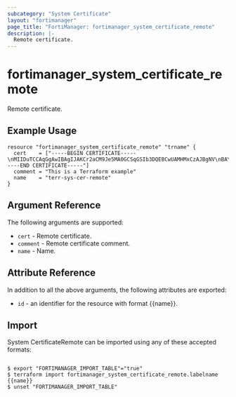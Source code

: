 ```yaml
---
subcategory: "System Certificate"
layout: "fortimanager"
page_title: "FortiManager: fortimanager_system_certificate_remote"
description: |-
  Remote certificate.
---
```


# fortimanager_system_certificate_remote
Remote certificate.

## Example Usage

```hcl
resource "fortimanager_system_certificate_remote" "trname" {
  cert    = ["-----BEGIN CERTIFICATE-----\nMIIDuTCCAqGgAwIBAgIJAKCr2aCM9Je5MA0GCSqGSIb3DQEBCwUAMHMxCzAJBgNV\nBAYTAkdCMRMwEQYDVQQIDApTb21lLVN0YXRlMQ8wDQYDVQQHDAZMb25kb24xDDAK\nBgNVBAoMA0ZETDESMBAGA1UEAwwJbG9jYWxob3N0MRwwGgYJKoZIhvcNAQkBFg1z\nc0Bzc3Nzc3MuY29tMB4XDTE5MDUyOTE1MDIzMFoXDTIwMDUyODE1MDIzMFowczEL\nMAkGA1UEBhMCR0IxEzARBgNVBAgMClNvbWUtU3RhdGUxDzANBgNVBAcMBkxvbmRv\nbjEMMAoGA1UECgwDRkRMMRIwEAYDVQQDDAlsb2NhbGhvc3QxHDAaBgkqhkiG9w0B\nCQEWDXNzQHNzc3Nzcy5jb20wggEiMA0GCSqGSIb3DQEBAQUAA4IBDwAwggEKAoIB\nAQDLtWP/2ozguJYmN34YxSKNKsgwkuagcNMso+JPgIBC+Cf4wOjUn/KCRUklLCJ9\nafyi4ZLJxqyOaAUkkiK7ay1DObgRDe7zl++prOijzTqkE5CbWBZgRjlSDfIyl113\nvFRA7yzrRUP9lDyk3OwpmVFZ6Uac3D1PNlcAGL8UHEsVDhM6fDnN+JtnV2e8xXeZ\n2DQxjaqh73rCmJJkq3iCRKbM/BFHtCdjMG0Xy9UuUnYjl+omjj+e32Pcp3ZfbBRp\nnX3hoiuu4IVToIXEBvZlMkvDj/3sRdHzCqgN+FTnmqTulRHbZRy5+2htZgIys7t7\nnVZ0FgRYiV0C1xmRSyTttRTNAgMBAAGjUDBOMB0GA1UdDgQWBBTinUGXSHLwDOVm\nOMdVbk0NdJNcRzAfBgNVHSMEGDAWgBTinUGXSHLwDOVmOMdVbk0NdJNcRzAMBgNV\nHRMEBTADAQH/MA0GCSqGSIb3DQEBCwUAA4IBAQBX7ZHWH3N8EN+XcmUak7RG9qzy\nmnWPvyBiM8YI11rs87SkD+L8Q/ylxdmoI57cfPHpnqtkGAseRdN1EtzqILpyOo4Q\nQ2aF3ZHKUOEPBbblWqv+AbyXPHhODrm+Nlyu42axcqfLwLGAIRhVkVerX24lV/u2\ns3W/G5cse7RfNtxWPVUah7jAmsIv1Yc7Yi4TEIlQDImQI5TAoGTQOpPjYZXCtHXS\nxUIGOKDTds9X2wWb3lM7ANecrINh6CNB/tg3GNdGV8SCJvJnYtEgfipjS7cQoc5C\npBmnz+IlqzrwBZBxmB+1xFrYATm/hZ3HMFrLKQVoTJgTP74/PIpCaO/mjis4\n-----END CERTIFICATE-----"]
  comment = "This is a Terraform example"
  name    = "terr-sys-cer-remote"
}
```

## Argument Reference


The following arguments are supported:


* `cert` - Remote certificate.
* `comment` - Remote certificate comment.
* `name` - Name.


## Attribute Reference

In addition to all the above arguments, the following attributes are exported:
* `id` - an identifier for the resource with format {{name}}.

## Import

System CertificateRemote can be imported using any of these accepted formats:
```

$ export "FORTIMANAGER_IMPORT_TABLE"="true"
$ terraform import fortimanager_system_certificate_remote.labelname {{name}}
$ unset "FORTIMANAGER_IMPORT_TABLE"
```

